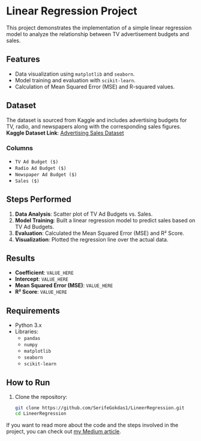 # Linear Regression Project

This project demonstrates the implementation of a simple linear regression model to analyze the relationship between TV advertisement budgets and sales.

## Features
- Data visualization using `matplotlib` and `seaborn`.
- Model training and evaluation with `scikit-learn`.
- Calculation of Mean Squared Error (MSE) and R-squared values.

## Dataset
The dataset is sourced from Kaggle and includes advertising budgets for TV, radio, and newspapers along with the corresponding sales figures.
**Kaggle Dataset Link**: [Advertising Sales Dataset](https://www.kaggle.com/datasets/yasserh/advertising-sales-dataset/data)

### Columns
- `TV Ad Budget ($)`
- `Radio Ad Budget ($)`
- `Newspaper Ad Budget ($)`
- `Sales ($)`

## Steps Performed
1. **Data Analysis**: Scatter plot of TV Ad Budgets vs. Sales.
2. **Model Training**: Built a linear regression model to predict sales based on TV Ad Budgets.
3. **Evaluation**: Calculated the Mean Squared Error (MSE) and R² Score.
4. **Visualization**: Plotted the regression line over the actual data.

## Results
- **Coefficient**: `VALUE_HERE`
- **Intercept**: `VALUE_HERE`
- **Mean Squared Error (MSE)**: `VALUE_HERE`
- **R² Score**: `VALUE_HERE`

## Requirements
- Python 3.x
- Libraries:
  - `pandas`
  - `numpy`
  - `matplotlib`
  - `seaborn`
  - `scikit-learn`

## How to Run
1. Clone the repository:
   ```bash
   git clone https://github.com/SerifeGokdas1/LineerRegression.git
   cd LineerRegression

   
If you want to read more about the code and the steps involved in the project, you can check out [my Medium article](https://medium.com/@serifegokdaas/lineer-regresyon-f9e2e2124665).
